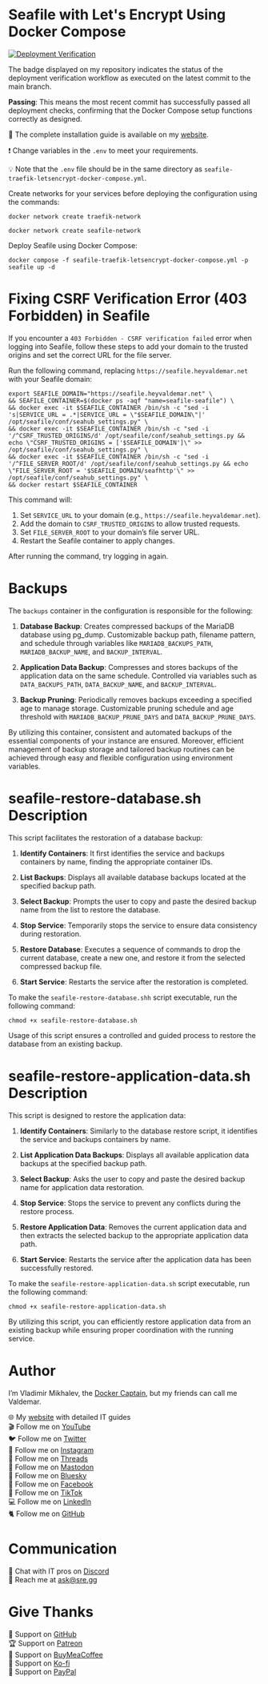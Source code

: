 # Seafile with Let's Encrypt Using Docker Compose

[![Deployment Verification](https://github.com/heyvaldemar/seafile-traefik-letsencrypt-docker-compose/actions/workflows/00-deployment-verification.yml/badge.svg)](https://github.com/heyvaldemar/seafile-traefik-letsencrypt-docker-compose/actions)

The badge displayed on my repository indicates the status of the deployment verification workflow as executed on the latest commit to the main branch.

**Passing**: This means the most recent commit has successfully passed all deployment checks, confirming that the Docker Compose setup functions correctly as designed.

📙 The complete installation guide is available on my [website](https://www.heyvaldemar.com/install-seafile-using-docker-compose/).

❗ Change variables in the `.env` to meet your requirements.

💡 Note that the `.env` file should be in the same directory as `seafile-traefik-letsencrypt-docker-compose.yml`.

Create networks for your services before deploying the configuration using the commands:

`docker network create traefik-network`

`docker network create seafile-network`

Deploy Seafile using Docker Compose:

`docker compose -f seafile-traefik-letsencrypt-docker-compose.yml -p seafile up -d`

# Fixing CSRF Verification Error (403 Forbidden) in Seafile

If you encounter a `403 Forbidden - CSRF verification failed` error when logging into Seafile, follow these steps to add your domain to the trusted origins and set the correct URL for the file server.

Run the following command, replacing `https://seafile.heyvaldemar.net` with your Seafile domain:

```
export SEAFILE_DOMAIN="https://seafile.heyvaldemar.net" \
&& SEAFILE_CONTAINER=$(docker ps -aqf "name=seafile-seafile") \
&& docker exec -it $SEAFILE_CONTAINER /bin/sh -c "sed -i 's|SERVICE_URL = .*|SERVICE_URL = \"$SEAFILE_DOMAIN\"|' /opt/seafile/conf/seahub_settings.py" \
&& docker exec -it $SEAFILE_CONTAINER /bin/sh -c "sed -i '/^CSRF_TRUSTED_ORIGINS/d' /opt/seafile/conf/seahub_settings.py && echo \"CSRF_TRUSTED_ORIGINS = ['$SEAFILE_DOMAIN']\" >> /opt/seafile/conf/seahub_settings.py" \
&& docker exec -it $SEAFILE_CONTAINER /bin/sh -c "sed -i '/^FILE_SERVER_ROOT/d' /opt/seafile/conf/seahub_settings.py && echo \"FILE_SERVER_ROOT = '$SEAFILE_DOMAIN/seafhttp'\" >> /opt/seafile/conf/seahub_settings.py" \
&& docker restart $SEAFILE_CONTAINER
```

This command will:

1. Set `SERVICE_URL` to your domain (e.g., `https://seafile.heyvaldemar.net`).
2. Add the domain to `CSRF_TRUSTED_ORIGINS` to allow trusted requests.
3. Set `FILE_SERVER_ROOT` to your domain’s file server URL.
4. Restart the Seafile container to apply changes.

After running the command, try logging in again.

# Backups

The `backups` container in the configuration is responsible for the following:

1. **Database Backup**: Creates compressed backups of the MariaDB database using pg_dump.
Customizable backup path, filename pattern, and schedule through variables like `MARIADB_BACKUPS_PATH`, `MARIADB_BACKUP_NAME`, and `BACKUP_INTERVAL`.

2. **Application Data Backup**: Compresses and stores backups of the application data on the same schedule. Controlled via variables such as `DATA_BACKUPS_PATH`, `DATA_BACKUP_NAME`, and `BACKUP_INTERVAL`.

3. **Backup Pruning**: Periodically removes backups exceeding a specified age to manage storage. Customizable pruning schedule and age threshold with `MARIADB_BACKUP_PRUNE_DAYS` and `DATA_BACKUP_PRUNE_DAYS`.

By utilizing this container, consistent and automated backups of the essential components of your instance are ensured. Moreover, efficient management of backup storage and tailored backup routines can be achieved through easy and flexible configuration using environment variables.

# seafile-restore-database.sh Description

This script facilitates the restoration of a database backup:

1. **Identify Containers**: It first identifies the service and backups containers by name, finding the appropriate container IDs.

2. **List Backups**: Displays all available database backups located at the specified backup path.

3. **Select Backup**: Prompts the user to copy and paste the desired backup name from the list to restore the database.

4. **Stop Service**: Temporarily stops the service to ensure data consistency during restoration.

5. **Restore Database**: Executes a sequence of commands to drop the current database, create a new one, and restore it from the selected compressed backup file.

6. **Start Service**: Restarts the service after the restoration is completed.

To make the `seafile-restore-database.shh` script executable, run the following command:

`chmod +x seafile-restore-database.sh`

Usage of this script ensures a controlled and guided process to restore the database from an existing backup.

# seafile-restore-application-data.sh Description

This script is designed to restore the application data:

1. **Identify Containers**: Similarly to the database restore script, it identifies the service and backups containers by name.

2. **List Application Data Backups**: Displays all available application data backups at the specified backup path.

3. **Select Backup**: Asks the user to copy and paste the desired backup name for application data restoration.

4. **Stop Service**: Stops the service to prevent any conflicts during the restore process.

5. **Restore Application Data**: Removes the current application data and then extracts the selected backup to the appropriate application data path.

6. **Start Service**: Restarts the service after the application data has been successfully restored.

To make the `seafile-restore-application-data.sh` script executable, run the following command:

`chmod +x seafile-restore-application-data.sh`

By utilizing this script, you can efficiently restore application data from an existing backup while ensuring proper coordination with the running service.

# Author

I’m Vladimir Mikhalev, the [Docker Captain](https://www.docker.com/captains/vladimir-mikhalev/), but my friends can call me Valdemar.

🌐 My [website](https://www.heyvaldemar.com/) with detailed IT guides\
🎬 Follow me on [YouTube](https://www.youtube.com/channel/UCf85kQ0u1sYTTTyKVpxrlyQ?sub_confirmation=1)\
🐦 Follow me on [Twitter](https://twitter.com/heyValdemar)\
🎨 Follow me on [Instagram](https://www.instagram.com/heyvaldemar/)\
🧵 Follow me on [Threads](https://www.threads.net/@heyvaldemar)\
🐘 Follow me on [Mastodon](https://mastodon.social/@heyvaldemar)\
🧊 Follow me on [Bluesky](https://bsky.app/profile/heyvaldemar.bsky.social)\
🎸 Follow me on [Facebook](https://www.facebook.com/heyValdemarFB/)\
🎥 Follow me on [TikTok](https://www.tiktok.com/@heyvaldemar)\
💻 Follow me on [LinkedIn](https://www.linkedin.com/in/heyvaldemar/)\
🐈 Follow me on [GitHub](https://github.com/heyvaldemar)

# Communication

👾 Chat with IT pros on [Discord](https://discord.gg/AJQGCCBcqf)\
📧 Reach me at ask@sre.gg

# Give Thanks

💎 Support on [GitHub](https://github.com/sponsors/heyValdemar)\
🏆 Support on [Patreon](https://www.patreon.com/heyValdemar)\
🥤 Support on [BuyMeaCoffee](https://www.buymeacoffee.com/heyValdemar)\
🍪 Support on [Ko-fi](https://ko-fi.com/heyValdemar)\
💖 Support on [PayPal](https://www.paypal.com/paypalme/heyValdemarCOM)
